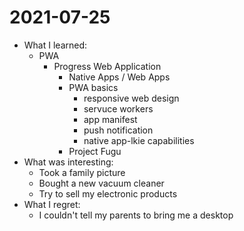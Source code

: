 # 2021-07-25

- What I learned:
  - PWA
    - Progress Web Application
      - Native Apps / Web Apps
      - PWA basics
        - responsive web design
        - servuce workers
        - app manifest
        - push notification
        - native app-lkie capabilities
      - Project Fugu
- What was interesting: 
  - Took a family picture
  - Bought a new vacuum cleaner
  - Try to sell my electronic products
- What I regret: 
  - I couldn't tell my parents to bring me a desktop